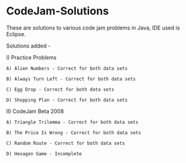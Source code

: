 # CodeJam-Solutions

These are solutions to various code jam problems in Java, IDE used is Eclipse.

Solutions added -

I) Practice Problems

    A) Alien Numbers - Correct for both data sets

    B) Always Turn Left - Correct for both data sets

    C) Egg Drop - Correct for both data sets

    D) Shopping Plan - Correct for both data sets

II) CodeJam Beta 2008

    A) Triangle Trilemma - Correct for both data sets
    
    B) The Price Is Wrong - Correct for both data sets
    
    C) Random Route - Correct for both data sets
    
    D) Hexagon Game - Incomplete
